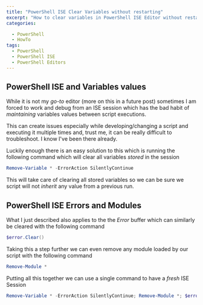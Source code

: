 ```yaml
---
title: "PowerShell ISE Clear Variables without restarting"
excerpt: "How to clear variables in PowerShell ISE Editor without restarting the session"
categories:

  - PowerShell
  - HowTo
tags:
  - PowerShell
  - PowerShell ISE
  - PowerShell Editors
---
```


## PowerShell ISE and Variables values

While it is not my *go-to* editor (more on this in a future post) sometimes I am forced to work and debug from an ISE session which has the bad habit of *maintaining* variables values between script executions.

This can create issues especially while developing/changing a script and executing it multiple times and, trust me, it can be really difficult to troubleshoot. I know I've been there already.

Luckily enough there is an easy solution to this which is running the following command which will clear all variables *stored* in the session

```powershell
Remove-Variable * -ErrorAction SilentlyContinue
```

This will take care of clearing all stored variables so we can be sure we script will not *inherit* any value from a previous run.

## PowerShell ISE Errors and Modules

What I just described also applies to the the *Error* buffer which can similarly be cleared with the following command

```powershell
$error.Clear()
```

Taking this a step further we can even remove any module loaded by our script with the following command

```powershell
Remove-Module *
```

Putting all this together we can use a single command to have a *fresh* ISE Session

```powershell
Remove-Variable * -ErrorAction SilentlyContinue; Remove-Module *; $error.Clear();
```
